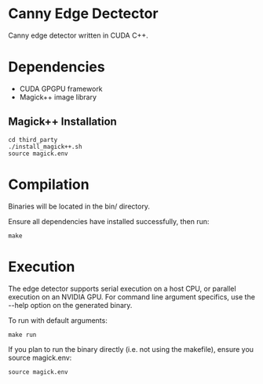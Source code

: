 # Canny Edge Dectector
Canny edge detector written in CUDA C++.

# Dependencies
- CUDA GPGPU framework
- Magick++ image library

## Magick++ Installation
```
cd third_party
./install_magick++.sh
source magick.env
```

# Compilation
Binaries will be located in the bin/ directory.

Ensure all dependencies have installed successfully, then run:
```
make
```

# Execution
The edge detector supports serial execution on a host CPU, or parallel execution on an NVIDIA GPU.
For command line argument specifics, use the --help option on the generated binary.

To run with default arguments:
```
make run
```

If you plan to run the binary directly (i.e. not using the makefile), ensure you source magick.env:
```
source magick.env
```
